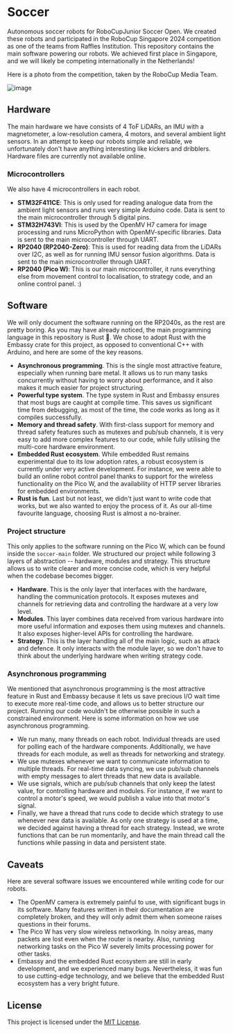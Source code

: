 # Soccer

Autonomous soccer robots for RoboCupJunior Soccer Open. We created these robots and participated in the RoboCup Singapore 2024 competition as one of the teams from Raffles Institution. This repository contains the main software powering our robots. We achieved first place in Singapore, and we will likely be competing internationally in the Netherlands!

Here is a photo from the competition, taken by the RoboCup Media Team.

![image](https://github.com/chamburr/soccer/assets/42373024/d29cedb3-72c8-454b-a450-4f0c9766ec31)

## Hardware

The main hardware we have consists of 4 ToF LiDARs, an IMU with a magnetometer, a low-resolution camera, 4 motors, and several ambient light sensors. In an attempt to keep our robots simple and reliable, we unfortunately don't have anything interesting like kickers and dribblers. Hardware files are currently not available online.

### Microcontrollers

We also have 4 microcontrollers in each robot.

- **STM32F411CE**: This is only used for reading analogue data from the ambient light sensors and runs very simple Arduino code. Data is sent to the main microcontroller through 5 digital pins.
- **STM32H743VI**: This is used by the OpenMV H7 camera for image processing and runs MicroPython with OpenMV-specific libraries. Data is sent to the main microcontroller through UART.
- **RP2040 (RP2040-Zero)**: This is used for reading data from the LiDARs over I2C, as well as for running IMU sensor fusion algorithms. Data is sent to the main microcontroller through UART.
- **RP2040 (Pico W)**: This is our main microcontroller, it runs everything else from movement control to localisation, to strategy code, and an online control panel. :)

## Software

We will only document the software running on the RP2040s, as the rest are pretty boring. As you may have already noticed, the main programming language in this repository is Rust :crab:. We chose to adopt Rust with the Embassy crate for this project, as opposed to conventional C++ with Arduino, and here are some of the key reasons.

- **Asynchronous programming**. This is the single most attractive feature, especially when running bare metal. It allows us to run many tasks concurrently without having to worry about performance, and it also makes it much easier for project structuring.
- **Powerful type system**. The type system in Rust and Embassy ensures that most bugs are caught at compile time. This saves us significant time from debugging, as most of the time, the code works as long as it compiles successfully.
- **Memory and thread safety**. With first-class support for memory and thread safety features such as mutexes and pub/sub channels, it is very easy to add more complex features to our code, while fully utilising the multi-core hardware environment.
- **Embedded Rust ecosystem**. While embedded Rust remains experimental due to its low adoption rates, a robust ecosystem is currently under very active development. For instance, we were able to build an online robot control panel thanks to support for the wireless functionality on the Pico W, and the availability of HTTP server libraries for embedded environments.
- **Rust is fun**. Last but not least, we didn't just want to write code that works, but we also wanted to enjoy the process of it. As our all-time favourite language, choosing Rust is almost a no-brainer.

### Project structure

This only applies to the software running on the Pico W, which can be found inside the `soccer-main` folder. We structured our project while following 3 layers of abstraction -- hardware, modules and strategy. This structure allows us to write clearer and more concise code, which is very helpful when the codebase becomes bigger.

- **Hardware**. This is the only layer that interfaces with the hardware, handling the communication protocols. It exposes mutexes and channels for retrieving data and controlling the hardware at a very low level.
- **Modules**. This layer combines data received from various hardware into more useful information and exposes them using mutexes and channels. It also exposes higher-level APIs for controlling the hardware.
- **Strategy**. This is the layer handling all of the main logic, such as attack and defence. It only interacts with the module layer, so we don't have to think about the underlying hardware when writing strategy code.

### Asynchronous programming

We mentioned that asynchronous programming is the most attractive feature in Rust and Embassy because it lets us save precious I/O wait time to execute more real-time code, and allows us to better structure our project. Running our code wouldn't be otherwise possible in such a constrained environment. Here is some information on how we use asynchronous programming.

- We run many, many threads on each robot. Individual threads are used for polling each of the hardware components. Additionally, we have threads for each module, as well as threads for networking and strategy.
- We use mutexes whenever we want to communicate information to multiple threads. For real-time data syncing, we use pub/sub channels with empty messages to alert threads that new data is available.
- We use signals, which are pub/sub channels that only keep the latest value, for controlling hardware and modules. For instance, if we want to control a motor's speed, we would publish a value into that motor's signal.
- Finally, we have a thread that runs code to decide which strategy to use whenever new data is available. As only one strategy is used at a time, we decided against having a thread for each strategy. Instead, we wrote functions that can be run momentarily, and have the main thread call the functions while passing in data and persistent state.

## Caveats

Here are several software issues we encountered while writing code for our robots.

- The OpenMV camera is extremely painful to use, with significant bugs in its software. Many features written in their documentation are completely broken, and they will only admit them when someone raises questions in their forums.
- The Pico W has very slow wireless networking. In noisy areas, many packets are lost even when the router is nearby. Also, running networking tasks on the Pico W severely limits processing power for other tasks.
- Embassy and the embedded Rust ecosystem are still in early development, and we experienced many bugs. Nevertheless, it was fun to use cutting-edge technology, and we believe that the embedded Rust ecosystem has a very bright future.

## License

This project is licensed under the [MIT License](LICENSE).
